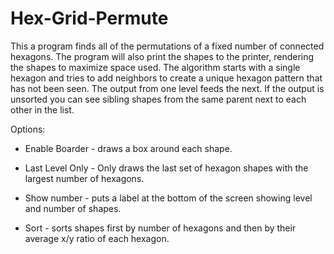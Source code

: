 Hex-Grid-Permute
================

This a program finds all of the permutations of a fixed number of
connected hexagons. The program will also print the shapes to the
printer, rendering the shapes to maximize space used. The algorithm
starts with a single hexagon and tries to add neighbors to create a
unique hexagon pattern that has not been seen. The output from one
level feeds the next. If the output is unsorted you can see sibling
shapes from the same parent next to each other in the list.

Options:

* Enable Boarder - draws a box around each shape.

* Last Level Only - Only draws the last set of hexagon shapes with the largest number of hexagons.

* Show number - puts a label at the bottom of the screen showing level and number of shapes.

* Sort - sorts shapes first by number of hexagons and then by their average x/y ratio of each hexagon.



